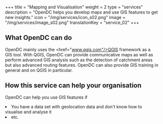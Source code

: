 +++
title = "Mapping and Visualisation"
weight = 2
type = "services"
description = "OpenDC helps you develop maps and use GIS features to get new insights."
icon = "/img/services/icon_s02.png"
image = "/img/services/image_s02.png"
translationKey = "service_02"
+++

## What OpenDC can do
OpenDC mainly uses the <a><href="www.qgis.com"/>QGIS</a> framework as a GIS tool. With QGIS, OpenDC can provide communicative maps as well as perform advanced GIS analysis such as the detection of catchment areas but also advanced routing features. OpenDC can also provide GIS training in general and on QGIS in particular.

## How this service can help your organisation
OpenDC can help you use GIS features if
<li>You have a data set with geolocation data and don't know how to visualise and analyse it</li>
<li>etc.</li>